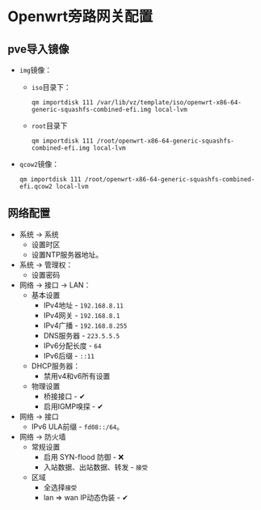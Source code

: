 # Openwrt旁路网关配置

## pve导入镜像

+ `img`镜像：

  + `iso`目录下：

    ```shell
    qm importdisk 111 /var/lib/vz/template/iso/openwrt-x86-64-generic-squashfs-combined-efi.img local-lvm
    ```

  + `root`目录下

    ```shell
    qm importdisk 111 /root/openwrt-x86-64-generic-squashfs-combined-efi.img local-lvm
    ```

+ `qcow2`镜像：

  ```shell
  qm importdisk 111 /root/openwrt-x86-64-generic-squashfs-combined-efi.qcow2 local-lvm
  ```

## 网络配置

+ 系统 -> 系统
  + 设置时区
  + 设置NTP服务器地址。
+ 系统 -> 管理权：
  + 设置密码
+ 网络 -> 接口 -> LAN：
  + 基本设置
    + IPv4地址 - `192.168.8.11`
    + IPv4网关 - `192.168.8.1`
    + IPv4广播 - `192.168.8.255`
    + DNS服务器 - `223.5.5.5`
    + IPv6分配长度 - `64`
    + IPv6后缀 - `::11`
  + DHCP服务器：
    + 禁用v4和v6所有设置
  + 物理设置
    + 桥接接口 - ✔
    + 启用IGMP嗅探 - ✔
+ 网络 -> 接口
  + IPv6 ULA前缀 - `fd08::/64`。
+ 网络 -> 防火墙
  + 常规设置
    + 启用 SYN-flood 防御 - ❌
    + 入站数据、出站数据、转发 - `接受`
  + 区域
    + 全选择`接受`
    + lan => wan IP动态伪装 - ✔
